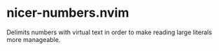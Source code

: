# nicer-numbers.nvim

Delimits numbers with virtual text in order to make reading large literals
more manageable.
